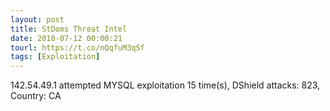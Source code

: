```yaml
---
layout: post
title: StDoms Threat Intel
date: 2018-07-12 00:00:21
tourl: https://t.co/nQqfuM3qSf
tags: [Exploitation]
---
```

142.54.49.1 attempted MYSQL exploitation 15 time(s), DShield attacks: 823, Country: CA